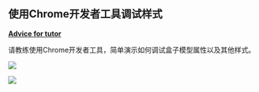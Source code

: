 ## 使用Chrome开发者工具调试样式

<u>**Advice for tutor**</u>

请教练使用Chrome开发者工具，简单演示如何调试盒子模型属性以及其他样式。

![](http://wy.codingirlsclub.com/blog/2017-06-16-Girls_Coding_Day_s_Blog.png)

![](http://wy.codingirlsclub.com/blog/2017-06-16-css-rule-anatomy.png)

